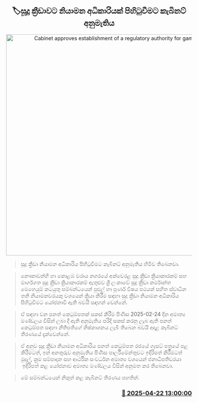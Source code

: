 <p align='center'><b><h2 align='center' title='Cabinet approves establishment of a regulatory authority for gambling'>🏷සූදු ක්‍රීඩාවට නියාමන අධිකාරියක් පිහිටුවීමට කැබිනට් අනුමැතිය</h2></b></p>
<p align='center'><img src='https://helakuru.sgp1.cdn.digitaloceanspaces.com/esana/images/lib/cabinet-updates[1].jpg' width='600' alt='Cabinet approves establishment of a regulatory authority for gambling'></p>

> සූදු ක්‍රීඩා නියාමන අධිකාරිය පිහිටුවීමට කැබිනට් අනුමැතිය හිමිව තිබෙනවා.

> නෞකාවන්හි හා කොළඹ වරාය නගරයේ අක්වෙරළ සූදු ක්‍රීඩා ක්‍රියාකාරකම් සහ මාර්ගගත සුදු ක්‍රීඩා ක්‍රියාකාරකම් ඇතුළුව ශ්‍රී ලංකාවේ සූදු ක්‍රීඩා කර්මාන්ත මෙහෙයුම් කටයුතු සම්බන්ධයෙන් පුළුල් හා පූර්ණ විෂය පථයක් සහිත ස්වාධීන තනි නියාමකවරයකු වශයෙන් ක්‍රියා කිරීම සඳහා සුදු ක්‍රීඩා නියාමන අධිකාරිය පිහිටුවීමට යෝජනාවී ඇති බවයි සඳහන් වෙන්නේ.

> ඒ සඳහා වන පනත් කෙටුම්පතක් සකස් කිරීම පිණිස 2025-02-24 දින අමාත්‍ය මණ්ඩලය විසින් ලබා දී ඇති අනුමැතිය පරිදි සකස් කරනු ලැබ ඇති පනත් කෙටුම්පත සඳහා නීතිපතිගේ නිෂ්කාශනය ලැබී තිබෙන බවයි අදාළ කැබිනට් තීරණයේ දැක්වෙන්නේ.

> ඒ අනුව සූදු ක්‍රීඩා නියාමන අධිකාරිය පනත් කෙටුම්‍පත රජයේ ගැසට්‌ පත්‍රයේ පළ කිරීමටත්, ඉන් අනතුරුව අනුමැතිය පිණිස පාර්ලිමේන්තුවට ඉදිරිපත් කිරීමටත් මුදල්, ක්‍රම සම්පාදන සහ ආර්ථික සංවර්ධන අමාත්‍ය වශයෙන් ජනාධිපතිවරයා  ඉදිරිපත් කළ යෝජනාව අමාත්‍ය මණ්ඩලය විසින් අනුමත කර තිබෙනවා.

> මේ සම්බන්ධයෙන් නිකුත් කළ කැබිනට් තීරණය පහතින්.



<h3 align='right'><a href='https://www.helakuru.lk/esana/p/109411/'>📅 2025-04-22 13:00:00</a></h3>
